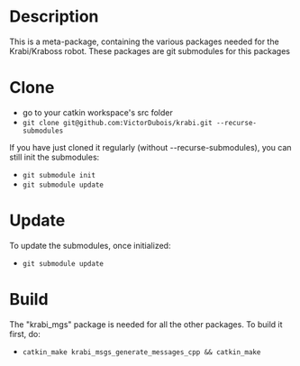 # Description

This is a meta-package, containing the various packages needed for the Krabi/Kraboss robot.
These packages are git submodules for this packages

# Clone 
- go to your catkin workspace's src folder
- `git clone git@github.com:VictorDubois/krabi.git --recurse-submodules`

If you have just cloned it regularly (without --recurse-submodules), you can still init the submodules:
- `git submodule init`
- `git submodule update`

# Update
To update the submodules, once initialized:
- `git submodule update`

# Build
The "krabi_mgs" package is needed for all the other packages. To build it first, do:
- `catkin_make krabi_msgs_generate_messages_cpp && catkin_make`
